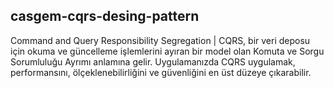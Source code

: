 ## casgem-cqrs-desing-pattern
Command and Query Responsibility Segregation | CQRS, bir veri deposu için okuma ve güncelleme işlemlerini ayıran bir model olan Komuta ve Sorgu Sorumluluğu Ayrımı anlamına gelir. Uygulamanızda CQRS uygulamak, performansını, ölçeklenebilirliğini ve güvenliğini en üst düzeye çıkarabilir.

